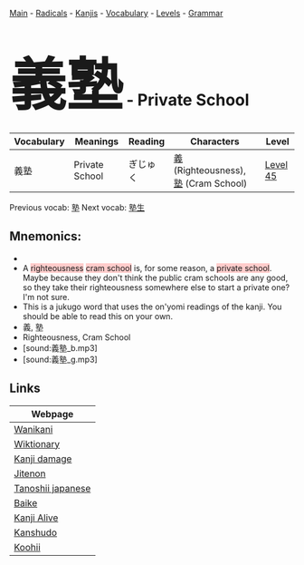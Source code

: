 <style> bigfont {font-size: 100px}</style>
[Main](../README.md) -
[Radicals](../radicals.md) -
[Kanjis](../kanjis.md) -
[Vocabulary](../vocabulary.md) -
[Levels](../levels.md) -
[Grammar](../grammar.md)
# <bigfont> 義塾</bigfont> - Private School 

| Vocabulary | Meanings | Reading | Characters | Level |
| --- | --- | --- | --- | --- |
| 義塾 | Private School | ぎじゅく |  [義](../kanjis/義.md) (Righteousness), [塾](../kanjis/塾.md) (Cram School) | [Level 45](../levels/wk_level45.md) |

Previous vocab: [塾](塾.md) Next vocab: [塾生](塾生.md) 

## Mnemonics:

* 
* A <span style="background-color:#ffcccb"> righteousness</span> <span style="background-color:#ffcccb"> cram school</span> is, for some reason, a <span style="background-color:#ffcccb"> private school</span>. Maybe because they don't think the public cram schools are any good, so they take their righteousness somewhere else to start a private one? I'm not sure.
* This is a jukugo word that uses the on'yomi readings of the kanji. You should be able to read this on your own.
* 義, 塾
* Righteousness, Cram School
* [sound:義塾_b.mp3]
* [sound:義塾_g.mp3]


## Links 

| Webpage |
| --- |
| [Wanikani          ](https://www.wanikani.com/kanji/義塾) |
| [Wiktionary        ](https://en.wiktionary.org/wiki/義塾) |
| [Kanji damage      ](http://www.kanjidamage.com/kanji/search?utf8=✓&q=義塾) |
| [Jitenon           ](https://jitenon.com/kanji/義塾) |
| [Tanoshii japanese ](https://www.tanoshiijapanese.com/dictionary/kanji.cfm?k=義塾) |
| [Baike             ](https://baike.baidu.com/item/義塾) |
| [Kanji Alive       ](https://app.kanjialive.com/義塾) |
| [Kanshudo          ](https://www.kanshudo.com/searchmn?q=義塾) |
| [Koohii            ](https://kanji.koohii.com/study/kanji/義塾) |
